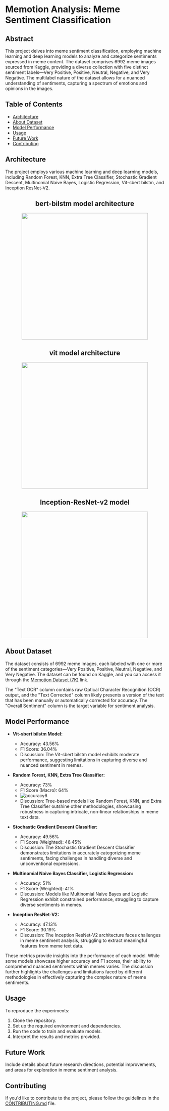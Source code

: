 # Memotion Analysis: Meme Sentiment Classification

## Abstract

This project delves into meme sentiment classification, employing machine learning and deep learning models to analyze and categorize sentiments expressed in meme content. The dataset comprises 6992 meme images sourced from Kaggle, providing a diverse collection with five distinct sentiment labels—Very Positive, Positive, Neutral, Negative, and Very Negative. The multilabel nature of the dataset allows for a nuanced understanding of sentiments, capturing a spectrum of emotions and opinions in the images.

## Table of Contents

- [Architecture](#architecture)
- [About Dataset](#about-dataset)
- [Model Performance](#model-performance)
- [Usage](#usage)
- [Future Work](#future-work)
- [Contributing](#contributing)

## Architecture

The project employs various machine learning and deep learning models, including Random Forest, KNN, Extra Tree Classifier, Stochastic Gradient Descent, Multinomial Naive Bayes, Logistic Regression, Vit-sbert bilstm, and Inception ResNet-V2.

<div align="center">

## bert-bilstm model architecture

<img src="https://github.com/09aryan/MEME_CLASSIFICATION_USING_SENTIMENT_ANALYSIS/assets/99637603/20e33118-163b-423e-93b0-65dc6dfa1ffa" width="400">

## vit model architecture

<img src="https://github.com/09aryan/MEME_CLASSIFICATION_USING_SENTIMENT_ANALYSIS/assets/123651189/92962a15-ce6c-4e6a-9519-503279e5d433" width="400">

## Inception-ResNet-v2 model

<img src="https://github.com/09aryan/MEME_CLASSIFICATION_USING_SENTIMENT_ANALYSIS/assets/123651189/359ae785-3361-433d-8baf-0a78d37edc09" width="400">

</div>



## About Dataset

The dataset consists of 6992 meme images, each labeled with one or more of the sentiment categories—Very Positive, Positive, Neutral, Negative, and Very Negative. The dataset can be found on Kaggle, and you can access it through the [Memotion Dataset (7K)](https://www.kaggle.com/datasets/williamscott701/memotion-dataset-7k) link.

The "Text OCR" column contains raw Optical Character Recognition (OCR) output, and the "Text Corrected" column likely presents a version of the text that has been manually or automatically corrected for accuracy. The "Overall Sentiment" column is the target variable for sentiment analysis.


## Model Performance

- **Vit-sbert bilstm Model:**
  - Accuracy: 43.56%
  - F1 Score: 36.04%
  - Discussion: The Vit-sbert bilstm model exhibits moderate performance, suggesting limitations in capturing diverse and nuanced sentiment in memes.

- **Random Forest, KNN, Extra Tree Classifier:**
  - Accuracy: 73%
  - F1 Score (Macro): 64%
  - ![accuracy6](https://github.com/09aryan/MEME_CLASSIFICATION_USING_SENTIMENT_ANALYSIS/assets/99637603/67e83044-4f28-493d-a13d-189a0c48bc33)
  - Discussion: Tree-based models like Random Forest, KNN, and Extra Tree Classifier outshine other methodologies, showcasing robustness in capturing intricate, non-linear relationships in meme text data.

- **Stochastic Gradient Descent Classifier:**
  - Accuracy: 49.56%
  - F1 Score (Weighted): 46.45%
  - Discussion: The Stochastic Gradient Descent Classifier demonstrates limitations in accurately categorizing meme sentiments, facing challenges in handling diverse and unconventional expressions.

- **Multinomial Naive Bayes Classifier, Logistic Regression:**
  - Accuracy: 51%
  - F1 Score (Weighted): 41%
  - Discussion: Models like Multinomial Naive Bayes and Logistic Regression exhibit constrained performance, struggling to capture diverse sentiments in memes.

- **Inception ResNet-V2:**
  - Accuracy: 47.13%
  - F1 Score: 30.19%
  - Discussion: The Inception ResNet-V2 architecture faces challenges in meme sentiment analysis, struggling to extract meaningful features from meme text data.

These metrics provide insights into the performance of each model. While some models showcase higher accuracy and F1 scores, their ability to comprehend nuanced sentiments within memes varies. The discussion further highlights the challenges and limitations faced by different methodologies in effectively capturing the complex nature of meme sentiments.

## Usage

To reproduce the experiments:
1. Clone the repository.
2. Set up the required environment and dependencies.
3. Run the code to train and evaluate models.
4. Interpret the results and metrics provided.

## Future Work

Include details about future research directions, potential improvements, and areas for exploration in meme sentiment analysis.

## Contributing

If you'd like to contribute to the project, please follow the guidelines in the [CONTRIBUTING.md](CONTRIBUTING.md) file.
